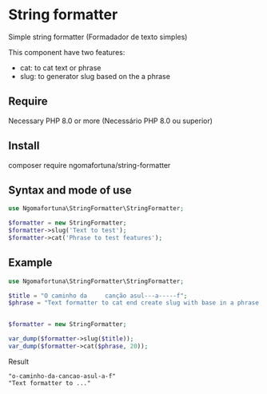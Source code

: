 # String formatter
Simple string formatter (Formadador de texto simples)

This component have two features:
- cat: to cat text or phrase
- slug: to generator slug based on the a phrase

## Require
Necessary PHP 8.0 or more (Necessário PHP 8.0 ou superior)

## Install
composer require ngomafortuna/string-formatter

## Syntax and mode of use
```php
use Ngomafortuna\StringFormatter\StringFormatter;

$formatter = new StringFormatter;
$formatter->slug('Text to test');
$formatter->cat('Phrase to test features');
```

## Example
```php
use Ngomafortuna\StringFormatter\StringFormatter;

$title = "O caminho da     canção asul---a-----f";
$phrase = "Text formatter to cat end create slug with base in a phrase.";


$formatter = new StringFormatter;

var_dump($formatter->slug($title));
var_dump($formatter->cat($phrase, 20));
```

Result
```shell
"o-caminho-da-cancao-asul-a-f"
"Text formatter to ..."
```